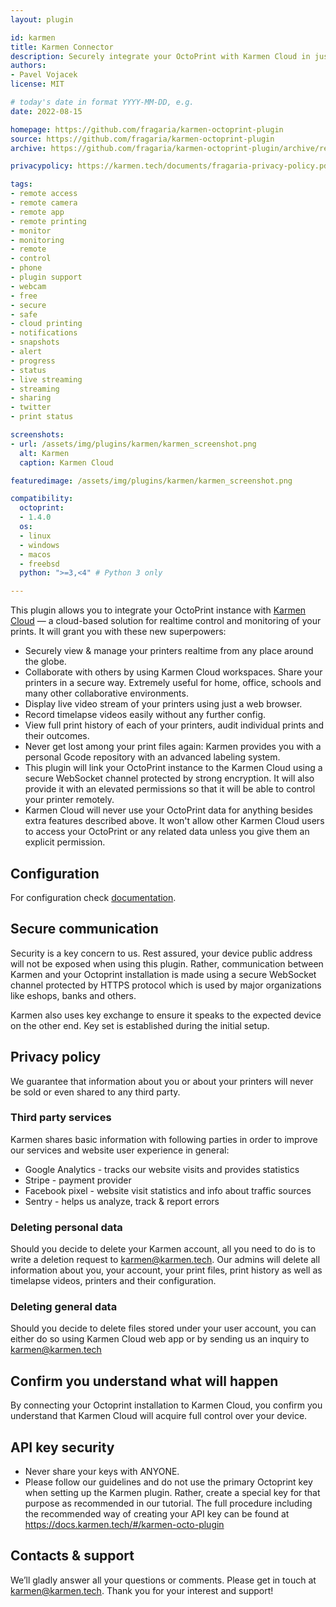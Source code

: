 ```yaml
---
layout: plugin

id: karmen
title: Karmen Connector
description: Securely integrate your OctoPrint with Karmen Cloud in just a few clicks and start managing your prints from anywhere around the globe.
authors:
- Pavel Vojacek
license: MIT

# today's date in format YYYY-MM-DD, e.g.
date: 2022-08-15

homepage: https://github.com/fragaria/karmen-octoprint-plugin
source: https://github.com/fragaria/karmen-octoprint-plugin
archive: https://github.com/fragaria/karmen-octoprint-plugin/archive/refs/heads/main.zip

privacypolicy: https://karmen.tech/documents/fragaria-privacy-policy.pdf

tags:
- remote access
- remote camera
- remote app
- remote printing
- monitor
- monitoring
- remote
- control
- phone
- plugin support
- webcam
- free
- secure
- safe
- cloud printing
- notifications
- snapshots
- alert
- progress
- status
- live streaming
- streaming
- sharing
- twitter
- print status

screenshots:
- url: /assets/img/plugins/karmen/karmen_screenshot.png
  alt: Karmen
  caption: Karmen Cloud

featuredimage: /assets/img/plugins/karmen/karmen_screenshot.png

compatibility:
  octoprint:
  - 1.4.0
  os:
  - linux
  - windows
  - macos
  - freebsd
  python: ">=3,<4" # Python 3 only

---
```


This plugin allows you to integrate your OctoPrint instance with [Karmen Cloud](https://karmen.tech/) — a cloud-based
solution for realtime control and monitoring of your prints.
It will grant you with these new superpowers:

- Securely view & manage your printers realtime from any place around the globe.
- Collaborate with others by using Karmen Cloud workspaces. Share your printers in a secure way. Extremely useful for home, office, schools and many other collaborative environments.
- Display live video stream of your printers using just a web browser.
- Record timelapse videos easily without any further config.
- View full print history of each of your printers, audit individual prints and their outcomes.
- Never get lost among your print files again: Karmen provides you with a personal Gcode repository with an advanced labeling system.
- This plugin will link your OctoPrint instance to the Karmen Cloud using a secure WebSocket channel protected by strong encryption. It will also provide it with an elevated permissions so that it will be able to control your printer remotely.
- Karmen Cloud will never use your OctoPrint data for anything besides extra features described above. It won't allow other Karmen Cloud users to access your OctoPrint or any related data unless you give them an explicit permission.

## Configuration

For configuration check [documentation](https://docs.karmen.tech/#/karmen-octo-plugin).

## Secure communication

Security is a key concern to us. Rest assured, your device public address will not be exposed when using this plugin. Rather, communication between Karmen and your Octoprint installation is made using a secure WebSocket channel protected by HTTPS protocol which is used by major organizations like eshops, banks and others.

Karmen also uses key exchange to ensure it speaks to the expected device on the other end. Key set is established during the initial setup.

## Privacy policy

We guarantee that information about you or about your printers will never be sold or even shared to any third party.

### Third party services

Karmen shares basic information with following parties in order to improve our services and website user experience in general:

- Google Analytics - tracks our website visits and provides statistics
- Stripe - payment provider
- Facebook pixel - website visit statistics and info about traffic sources
- Sentry - helps us analyze, track & report errors

### Deleting personal data

Should you decide to delete your Karmen account, all you need to do is to write a deletion request to karmen@karmen.tech. Our admins will delete all information about you, your account, your print files, print history as well as timelapse videos, printers and their configuration.

### Deleting general data

Should you decide to delete files stored under your user account, you can either do so using Karmen Cloud web app or by sending us an inquiry to karmen@karmen.tech

## Confirm you understand what will happen

By connecting your Octoprint installation to Karmen Cloud, you confirm you understand that Karmen Cloud will acquire full control over your device.

## API key security

- Never share your keys with ANYONE.
- Please follow our guidelines and do not use the primary Octoprint key when setting up the Karmen plugin. Rather, create a special key for that purpose as recommended in our tutorial. The full procedure including the recommended way of creating your API key can be found at <https://docs.karmen.tech/#/karmen-octo-plugin>

## Contacts & support

We’ll gladly answer all your questions or comments. Please get in touch at <karmen@karmen.tech>. Thank you for your interest and support!
